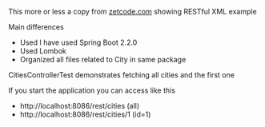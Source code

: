 This more or less a copy from [zetcode.com](http://zetcode.com/springboot/restxml/) showing RESTful XML example

Main differences
* Used I have used Spring Boot 2.2.0
* Used Lombok
* Organized all files related to City in same package 

CitiesControllerTest demonstrates fetching all cities and the first one

If you start the application you can access like this 
* http://localhost:8086/rest/cities (all)
* http://localhost:8086/rest/cities/1 (id=1)
